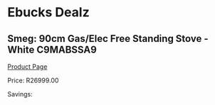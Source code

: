 
# Ebucks Dealz
## Smeg: 90cm Gas/Elec Free Standing Stove - White C9MABSSA9
[Product Page](https://www.ebucks.com/web/shop/productSelected.do?prodId=1173089757&catId=1196429345)

Price: R26999.00

Savings: 


	